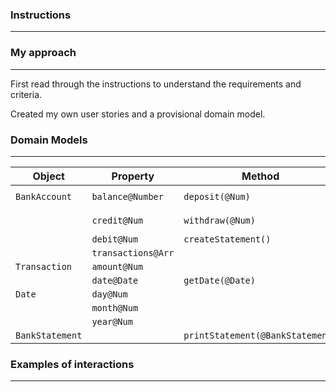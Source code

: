 ### **Instructions**
------------------------
### **My approach**
------------------------
First read through the instructions to understand the requirements and criteria.

Created my own user stories and a provisional domain model.

### **Domain Models**
------------------------
| Object          | Property           | Method                           | Output                       |
| --------------- | ------------------ | -------------------------------- | ---------------------------- |
| `BankAccount`   | `balance@Number`   | `deposit(@Num)`                  | `'Deposited $X on DATE'@Str` |
|                 | `credit@Num`       | `withdraw(@Num)`                 | `'Withdrawn $X on DATE'@Str` |
|                 | `debit@Num`        | `createStatement()`              | `@BankStatement`             |
|                 | `transactions@Arr` |                                  |                              |
| `Transaction`   | `amount@Num`       |                                  |                              |
|                 | `date@Date`        | `getDate(@Date)`                 | `@Arr`                       |
| `Date`          | `day@Num`          |                                  |                              |
|                 | `month@Num`        |                                  |                              |
|                 | `year@Num`         |                                  |                              |
| `BankStatement` |                    | `printStatement(@BankStatement)` | `@Str`                       |


### **Examples of interactions**
------------------------